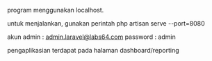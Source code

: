 program menggunakan localhost.

untuk menjalankan, gunakan perintah
php artisan serve --port=8080

akun admin : admin.laravel@labs64.com
password : admin

pengaplikasian terdapat pada halaman dashboard/reporting
